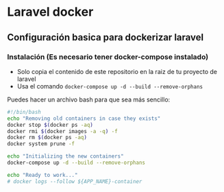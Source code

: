 # Laravel docker
## Configuración basica para dockerizar laravel

### Instalación (Es necesario tener docker-compose instalado)

* Solo copia el contenido de este repositorio en la raiz de tu proyecto de laravel
* Usa el comando `docker-compose up -d --build --remove-orphans` 

Puedes hacer un archivo bash para que sea más sencillo:

```bash
#!/bin/bash
echo "Removing old containers in case they exists"
docker stop $(docker ps -aq)
docker rmi $(docker images -a -q) -f
docker rm $(docker ps -aq)
docker system prune -f

echo "Initializing the new containers"
docker-compose up -d --build --remove-orphans

echo "Ready to work..."
# docker logs --follow ${APP_NAME}-container
```